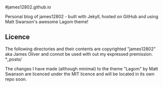 #james12802.github.io

Personal blog of james12802 - built with Jekyll, hosted on GitHub and using Matt Swanson's awesome Lagom theme!

Licence
---
The following directories and their contents are copyrighted "james12802" aka James Oliver and connot be used with out my expressed premission.
*_posts/

The changes I have made (although minimal) to the theme "Lagom" by Matt Swanson are licenced under the MIT licence and will be located in its own repo soon.